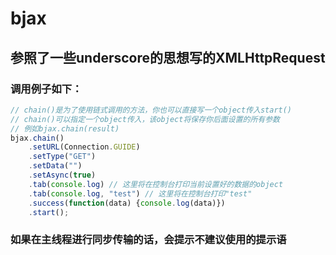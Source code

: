 # bjax
## 参照了一些underscore的思想写的XMLHttpRequest
### 调用例子如下：
``` js
// chain()是为了使用链式调用的方法，你也可以直接写一个object传入start()
// chain()可以指定一个object传入，该object将保存你后面设置的所有参数
// 例如bjax.chain(result)
bjax.chain()
  	.setURL(Connection.GUIDE)
  	.setType("GET")
  	.setData("")
  	.setAsync(true)
  	.tab(console.log) // 这里将在控制台打印当前设置好的数据的object
  	.tab(console.log, "test") // 这里将在控制台打印"test"
  	.success(function(data) {console.log(data)})
  	.start();
```
### 如果在主线程进行同步传输的话，会提示不建议使用的提示语
